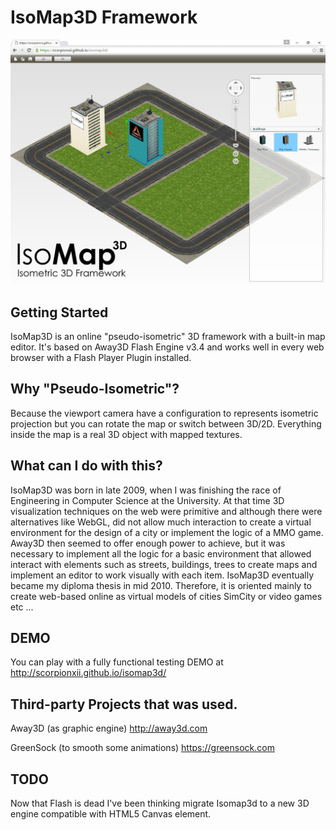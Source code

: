 IsoMap3D Framework
==================
![alt tag](https://raw.githubusercontent.com/scorpionxii/isomap3d/master/screenshot.jpg)

Getting Started
---------------
IsoMap3D is an online "pseudo-isometric" 3D framework with a built-in map editor. It's based on Away3D Flash Engine v3.4 and works well in every web browser with a Flash Player Plugin installed.

Why "Pseudo-Isometric"?
-----------------------
Because the viewport camera have a configuration to represents isometric projection but you can rotate the map or switch between 3D/2D. Everything inside the map is a real 3D object with mapped textures.

What can I do with this?
------------------------
IsoMap3D was born in late 2009, when I was finishing the race of Engineering in Computer Science at the University. At that time 3D visualization techniques on the web were primitive and although there were alternatives like WebGL, did not allow much interaction to create a virtual environment for the design of a city or implement the logic of a MMO game. Away3D then seemed to offer enough power to achieve, but it was necessary to implement all the logic for a basic environment that allowed interact with elements such as streets, buildings, trees to create maps and implement an editor to work visually with each item. IsoMap3D eventually became my diploma thesis in mid 2010. Therefore, it is oriented mainly to create web-based online as virtual models of cities SimCity or video games etc ...

DEMO
----
You can play with a fully functional testing DEMO at http://scorpionxii.github.io/isomap3d/

Third-party Projects that was used.
-----------------------------------
Away3D (as graphic engine) http://away3d.com

GreenSock (to smooth some animations) https://greensock.com

TODO
----
Now that Flash is dead I've been thinking migrate Isomap3d to a new 3D engine compatible with HTML5 Canvas element.
